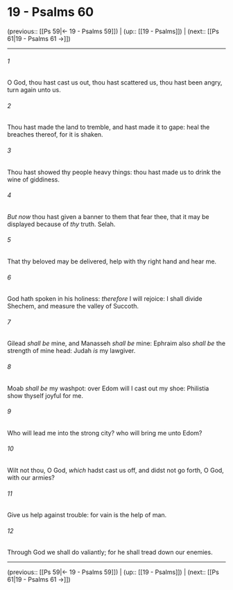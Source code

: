 # 19 - Psalms 60

(previous:: [[Ps 59|← 19 - Psalms 59]]) | (up:: [[19 - Psalms]]) | (next:: [[Ps 61|19 - Psalms 61 →]])

***


###### 1 
O God, thou hast cast us out, thou hast scattered us, thou hast been angry, turn again unto us. 

###### 2 
Thou hast made the land to tremble, and hast made it to gape: heal the breaches thereof, for it is shaken. 

###### 3 
Thou hast showed thy people heavy things: thou hast made us to drink the wine of giddiness. 

###### 4 
_But now_ thou hast given a banner to them that fear thee, that it may be displayed because of _thy_ truth. Selah. 

###### 5 
That thy beloved may be delivered, help with thy right hand and hear me. 

###### 6 
God hath spoken in his holiness: _therefore_ I will rejoice: I shall divide Shechem, and measure the valley of Succoth. 

###### 7 
Gilead _shall be_ mine, and Manasseh _shall be_ mine: Ephraim also _shall be_ the strength of mine head: Judah _is_ my lawgiver. 

###### 8 
Moab _shall be_ my washpot: over Edom will I cast out my shoe: Philistia show thyself joyful for me. 

###### 9 
Who will lead me into the strong city? who will bring me unto Edom? 

###### 10 
Wilt not thou, O God, _which_ hadst cast us off, and didst not go forth, O God, with our armies? 

###### 11 
Give us help against trouble: for vain is the help of man. 

###### 12 
Through God we shall do valiantly; for he shall tread down our enemies.

***

(previous:: [[Ps 59|← 19 - Psalms 59]]) | (up:: [[19 - Psalms]]) | (next:: [[Ps 61|19 - Psalms 61 →]])
